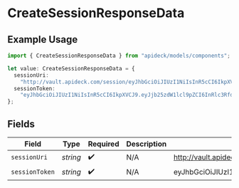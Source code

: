 # CreateSessionResponseData

## Example Usage

```typescript
import { CreateSessionResponseData } from "apideck/models/components";

let value: CreateSessionResponseData = {
  sessionUri:
    "http://vault.apideck.com/session/eyJhbGciOiJIUzI1NiIsInR5cCI6IkpXVCJ9.eyJjb25zdW1lcl9pZCI6InRlc3RfdXNlcl9pZCIsImFwcGxpY2F0aW9uX2lkIj",
  sessionToken:
    "eyJhbGciOiJIUzI1NiIsInR5cCI6IkpXVCJ9.eyJjb25zdW1lcl9pZCI6InRlc3RfdXNlcl9pZCIsImFwcGxpY2F0aW9uX2lkIj",
};
```

## Fields

| Field                                                                                                                                | Type                                                                                                                                 | Required                                                                                                                             | Description                                                                                                                          | Example                                                                                                                              |
| ------------------------------------------------------------------------------------------------------------------------------------ | ------------------------------------------------------------------------------------------------------------------------------------ | ------------------------------------------------------------------------------------------------------------------------------------ | ------------------------------------------------------------------------------------------------------------------------------------ | ------------------------------------------------------------------------------------------------------------------------------------ |
| `sessionUri`                                                                                                                         | *string*                                                                                                                             | :heavy_check_mark:                                                                                                                   | N/A                                                                                                                                  | http://vault.apideck.com/session/eyJhbGciOiJIUzI1NiIsInR5cCI6IkpXVCJ9.eyJjb25zdW1lcl9pZCI6InRlc3RfdXNlcl9pZCIsImFwcGxpY2F0aW9uX2lkIj |
| `sessionToken`                                                                                                                       | *string*                                                                                                                             | :heavy_check_mark:                                                                                                                   | N/A                                                                                                                                  | eyJhbGciOiJIUzI1NiIsInR5cCI6IkpXVCJ9.eyJjb25zdW1lcl9pZCI6InRlc3RfdXNlcl9pZCIsImFwcGxpY2F0aW9uX2lkIj                                  |
